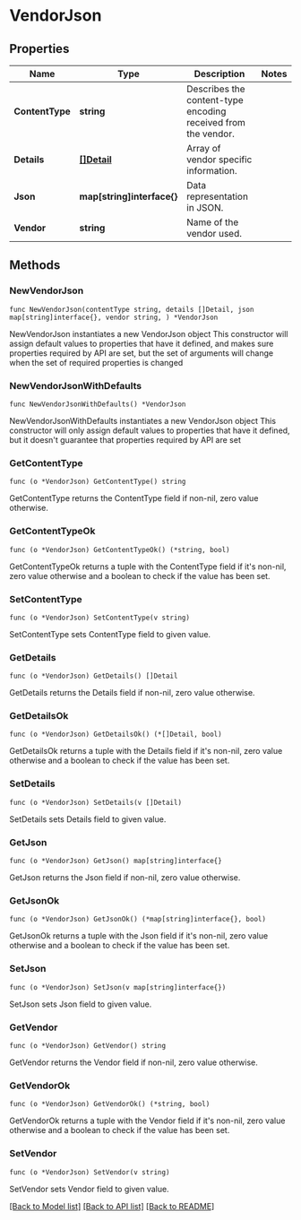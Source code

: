 # VendorJson

## Properties

Name | Type | Description | Notes
------------ | ------------- | ------------- | -------------
**ContentType** | **string** | Describes the content-type encoding received from the vendor. | 
**Details** | [**[]Detail**](Detail.md) | Array of vendor specific information. | 
**Json** | **map[string]interface{}** | Data representation in JSON. | 
**Vendor** | **string** | Name of the vendor used. | 

## Methods

### NewVendorJson

`func NewVendorJson(contentType string, details []Detail, json map[string]interface{}, vendor string, ) *VendorJson`

NewVendorJson instantiates a new VendorJson object
This constructor will assign default values to properties that have it defined,
and makes sure properties required by API are set, but the set of arguments
will change when the set of required properties is changed

### NewVendorJsonWithDefaults

`func NewVendorJsonWithDefaults() *VendorJson`

NewVendorJsonWithDefaults instantiates a new VendorJson object
This constructor will only assign default values to properties that have it defined,
but it doesn't guarantee that properties required by API are set

### GetContentType

`func (o *VendorJson) GetContentType() string`

GetContentType returns the ContentType field if non-nil, zero value otherwise.

### GetContentTypeOk

`func (o *VendorJson) GetContentTypeOk() (*string, bool)`

GetContentTypeOk returns a tuple with the ContentType field if it's non-nil, zero value otherwise
and a boolean to check if the value has been set.

### SetContentType

`func (o *VendorJson) SetContentType(v string)`

SetContentType sets ContentType field to given value.


### GetDetails

`func (o *VendorJson) GetDetails() []Detail`

GetDetails returns the Details field if non-nil, zero value otherwise.

### GetDetailsOk

`func (o *VendorJson) GetDetailsOk() (*[]Detail, bool)`

GetDetailsOk returns a tuple with the Details field if it's non-nil, zero value otherwise
and a boolean to check if the value has been set.

### SetDetails

`func (o *VendorJson) SetDetails(v []Detail)`

SetDetails sets Details field to given value.


### GetJson

`func (o *VendorJson) GetJson() map[string]interface{}`

GetJson returns the Json field if non-nil, zero value otherwise.

### GetJsonOk

`func (o *VendorJson) GetJsonOk() (*map[string]interface{}, bool)`

GetJsonOk returns a tuple with the Json field if it's non-nil, zero value otherwise
and a boolean to check if the value has been set.

### SetJson

`func (o *VendorJson) SetJson(v map[string]interface{})`

SetJson sets Json field to given value.


### GetVendor

`func (o *VendorJson) GetVendor() string`

GetVendor returns the Vendor field if non-nil, zero value otherwise.

### GetVendorOk

`func (o *VendorJson) GetVendorOk() (*string, bool)`

GetVendorOk returns a tuple with the Vendor field if it's non-nil, zero value otherwise
and a boolean to check if the value has been set.

### SetVendor

`func (o *VendorJson) SetVendor(v string)`

SetVendor sets Vendor field to given value.



[[Back to Model list]](../README.md#documentation-for-models) [[Back to API list]](../README.md#documentation-for-api-endpoints) [[Back to README]](../README.md)


